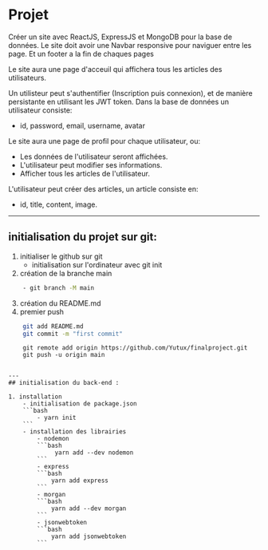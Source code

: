 # Projet

Créer un site avec ReactJS, ExpressJS et MongoDB pour la base de données.
Le site doit avoir une Navbar responsive pour naviguer entre les page.
Et un footer a la fin de chaques pages

Le site aura une page d'acceuil qui affichera tous les articles des utilisateurs.

Un utilisteur peut s'authentifier (Inscription puis connexion), et de manière persistante en utilisant les JWT token. Dans la base de données un utilisateur consiste:

- id, password, email, username, avatar

Le site aura une page de profil pour chaque utilisateur, ou:

- Les données de l'utilisateur seront affichées.
- L'utilisateur peut modifier ses informations.
- Afficher tous les articles de l'utilisateur.

L'utilisateur peut créer des articles, un article consiste en:

- id, title, content, image.
---
## initialisation du projet sur git:

1. initialiser le github sur git
    - initialisation sur l'ordinateur avec git init
2. création de la branche main 
```bash
    - git branch -M main
```
3. création du README.md
4. premier push
```bash
    git add README.md
    git commit -m "first commit"
```
        git remote add origin https://github.com/Yutux/finalproject.git
        git push -u origin main
```

---
## initialisation du back-end :

1. installation 
    - initialisation de package.json
    ```bash
        - yarn init
    ```
    - installation des librairies
        - nodemon
        ```bash
             yarn add --dev nodemon
        ```
        - express
        ```bash
            yarn add express
        ```
        - morgan
        ```bash
            yarn add --dev morgan
        ```
        - jsonwebtoken
        ```bash
            yarn add jsonwebtoken
        ```
    


 